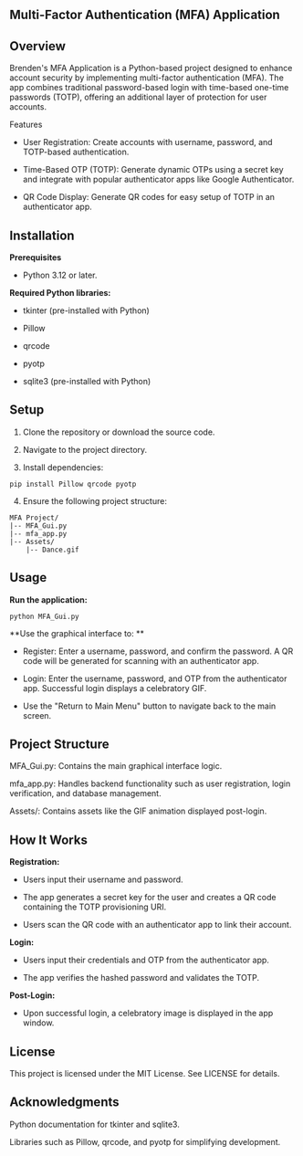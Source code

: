 **Multi-Factor Authentication (MFA) Application**
---------------------------------------------------------
Overview
------------------------------
Brenden's MFA Application is a Python-based project designed to enhance account security by implementing multi-factor authentication (MFA). The app combines traditional password-based login with time-based one-time passwords (TOTP), offering an additional layer of protection for user accounts.

Features

- User Registration: Create accounts with username, password, and TOTP-based authentication.

- Time-Based OTP (TOTP): Generate dynamic OTPs using a secret key and integrate with popular authenticator apps like Google Authenticator.

- QR Code Display: Generate QR codes for easy setup of TOTP in an authenticator app.

Installation
----------------------------------------------
**Prerequisites**
 - Python 3.12 or later.

**Required Python libraries:**

 - tkinter (pre-installed with Python)

 - Pillow

 - qrcode

 - pyotp

 - sqlite3 (pre-installed with Python)

Setup
--------------------------------------------------------
1. Clone the repository or download the source code.

2. Navigate to the project directory.

3. Install dependencies:

```pip install Pillow qrcode pyotp```

4. Ensure the following project structure:
```
MFA Project/
|-- MFA_Gui.py
|-- mfa_app.py
|-- Assets/
    |-- Dance.gif
```
Usage
----------------------------------------------
**Run the application:**

```python MFA_Gui.py```

**Use the graphical interface to:
**
 - Register: Enter a username, password, and confirm the password. A QR code will be generated for scanning with an authenticator app.

 - Login: Enter the username, password, and OTP from the authenticator app. Successful login displays a celebratory GIF.

 - Use the "Return to Main Menu" button to navigate back to the main screen.

Project Structure
---------------------------------------
MFA_Gui.py: Contains the main graphical interface logic.

mfa_app.py: Handles backend functionality such as user registration, login verification, and database management.

Assets/: Contains assets like the GIF animation displayed post-login.

How It Works
----------------------------------
**Registration:**

 - Users input their username and password.

 - The app generates a secret key for the user and creates a QR code containing the TOTP provisioning URI.

 - Users scan the QR code with an authenticator app to link their account.

**Login:**

 - Users input their credentials and OTP from the authenticator app.

 - The app verifies the hashed password and validates the TOTP.

**Post-Login:**

 - Upon successful login, a celebratory image is displayed in the app window.

License
-------------------------
This project is licensed under the MIT License. See LICENSE for details.

Acknowledgments
------------------------
Python documentation for tkinter and sqlite3.

Libraries such as Pillow, qrcode, and pyotp for simplifying development.
